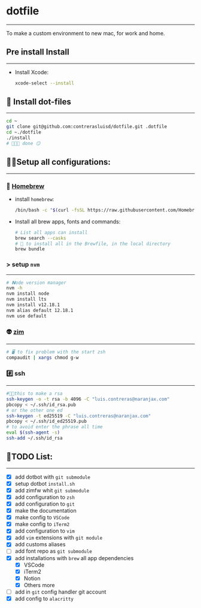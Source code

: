 # dotfile

---

To make a custom environment to new mac, for work and home.

## **Pre install Install**

---

- Install Xcode:

    ```bash
    xcode-select --install
    ```

## **🎉 Install dot-files**

---

```bash
cd ~
git clone git@github.com:contrerasluisd/dotfile.git .dotfile
cd ~./dotfile
./install
# 🎉🎉🎉 done 😏
```

## 👨‍💻Setup all configurations:

---

### 🍺 **[Homebrew](https://brew.sh/)**

- install `homebrew`:

    ```bash
    /bin/bash -c "$(curl -fsSL https://raw.githubusercontent.com/Homebrew/install/master/install.sh)"
    ```

- Install all brew apps, fonts and commands:

    ```bash
    # List all apps can install
    brew search --casks
    # 🍺 to install all in the Brewfile, in the local directory
    brew bundle
    ```

### > **setup `nvm`**

---

```bash
# 𝗡ode version manager
nvm -h
nvm install node
nvm install lts
nvm install v12.18.1
nvm alias default 12.18.1
nvm use default
```

### 👽 **[zim](https://github.com/zimfw/zimfw)**

---

```bash
# 🖥 to fix problem with the start zsh
compaudit | xargs chmod g-w
```

### #️⃣ **ssh**

---

```bash
#👨‍💻this to make a rsa
ssh-keygen -o -t rsa -b 4096 -C "luis.contreras@naranjax.com"
pbcopy < ~/.ssh/id_rsa.pub
# or the other one ed
ssh-keygen -t ed25519 -C "luis.contreras@naranjax.com"
pbcopy < ~/.ssh/id_ed25519.pub
# to avoid enter the phrase all time
eval $(ssh-agent -s)
ssh-add ~/.ssh/id_rsa
```

## 📝TODO List:

---

- [x]  add dotbot with `git submodule`
- [x]  setup dotbot `install.sh`
- [x]  add zimfw whit `git submodule`
- [x]  add configuration to `zsh`
- [x]  add configuration to `git`
- [x]  make the documentation
- [x]  make config to `VSCode`
- [x]  make config to `iTerm2`
- [x]  add configuration to `vim`
- [x]  add `vim` extensions with `git module`
- [x]  add customs aliases
- [ ]  add font repo as `git submodule`
- [x]  add installations with `brew` all app dependencies
    - [x]  VSCode
    - [x]  iTerm2
    - [x]  Notion
    - [x]  Others more
- [ ]  add in `git` config handler git account
- [x]  add config to `alacritty`